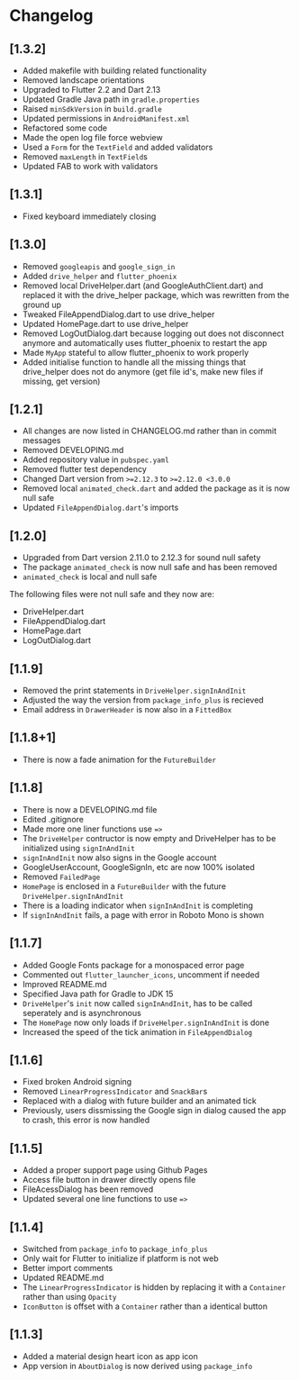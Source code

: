 # Changelog

## [1.3.2]

- Added makefile with building related functionality
- Removed landscape orientations
- Upgraded to Flutter 2.2 and Dart 2.13
- Updated Gradle Java path in `gradle.properties`
- Raised `minSdkVersion` in `build.gradle`
- Updated permissions in `AndroidManifest.xml`
- Refactored some code
- Made the open log file force webview
- Used a `Form` for the `TextField` and added validators
- Removed `maxLength` in `TextField`s
- Updated FAB to work with validators

## [1.3.1]

- Fixed keyboard immediately closing

## [1.3.0]

- Removed `googleapis` and `google_sign_in`
- Added `drive_helper` and `flutter_phoenix`
- Removed local DriveHelper.dart (and GoogleAuthClient.dart) and replaced it with the drive_helper package, which was rewritten from the ground up
- Tweaked FileAppendDialog.dart to use drive_helper
- Updated HomePage.dart to use drive_helper
- Removed LogOutDialog.dart because logging out does not disconnect anymore and automatically uses flutter_phoenix to restart the app
- Made `MyApp` stateful to allow flutter_phoenix to work properly
- Added initialise function to handle all the missing things that drive_helper does not do anymore (get file id's, make new files if missing, get version)

## [1.2.1]

- All changes are now listed in CHANGELOG.md rather than in commit messages
- Removed DEVELOPING.md
- Added repository value in `pubspec.yaml`
- Removed flutter test dependency
- Changed Dart version from `>=2.12.3` to `>=2.12.0 <3.0.0`
- Removed local `animated_check.dart` and added the package as it is now null safe
- Updated `FileAppendDialog.dart`'s imports

## [1.2.0]

- Upgraded from Dart version 2.11.0 to 2.12.3 for sound null safety
- The package `animated_check` is now null safe and has been removed
- `animated_check` is local and null safe

The following files were not null safe and they now are:

- DriveHelper.dart
- FileAppendDialog.dart
- HomePage.dart
- LogOutDialog.dart

## [1.1.9]

- Removed the print statements in `DriveHelper.signInAndInit`
- Adjusted the way the version from `package_info_plus` is recieved
- Email address in `DrawerHeader` is now also in a `FittedBox`

## [1.1.8+1]

- There is now a fade animation for the `FutureBuilder`

## [1.1.8]

- There is now a DEVELOPING.md file
- Edited .gitignore
- Made more one liner functions use `=>`
- The `DriveHelper` contructor is now empty and DriveHelper has to be initialized using `signInAndInit`
- `signInAndInit` now also signs in the Google account
- GoogleUserAccount, GoogleSignIn, etc are now 100% isolated
- Removed `FailedPage`
- `HomePage` is enclosed in a `FutureBuilder` with the future `DriveHelper.signInAndInit`
- There is a loading indicator when `signInAndInit` is completing
- If `signInAndInit` fails, a page with error in Roboto Mono is shown

## [1.1.7]

- Added Google Fonts package for a monospaced error page
- Commented out `flutter_launcher_icons`, uncomment if needed
- Improved README.md
- Specified Java path for Gradle to JDK 15
- `DriveHelper`'s `init` now called `signInAndInit`, has to be called seperately and is asynchronous
- The `HomePage` now only loads if `DriveHelper.signInAndInit` is done
- Increased the speed of the tick animation in `FileAppendDialog`

## [1.1.6]

- Fixed broken Android signing
- Removed `LinearProgressIndicator` and `SnackBar`s
- Replaced with a dialog with future builder and an animated tick
- Previously, users dissmissing the Google sign in dialog caused the app to crash, this error is now handled

## [1.1.5]

- Added a proper support page using Github Pages
- Access file button in drawer directly opens file
- FileAcessDialog has been removed
- Updated several one line functions to use `=>`

## [1.1.4]

- Switched from `package_info` to `package_info_plus`
- Only wait for Flutter to initialize if platform is not web
- Better import comments
- Updated README.md
- The `LinearProgressIndicator` is hidden by replacing it with a `Container` rather than using `Opacity`
- `IconButton` is offset with a `Container` rather than a identical button

## [1.1.3]

- Added a material design heart icon as app icon
- App version in `AboutDialog` is now derived using `package_info`
